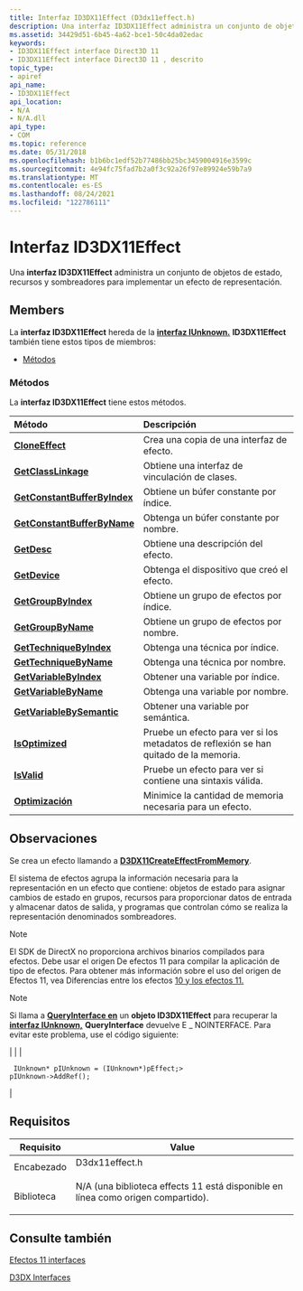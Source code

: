 ```yaml
---
title: Interfaz ID3DX11Effect (D3dx11effect.h)
description: Una interfaz ID3DX11Effect administra un conjunto de objetos de estado, recursos y sombreadores para implementar un efecto de representación.
ms.assetid: 34429d51-6b45-4a62-bce1-50c4da02edac
keywords:
- ID3DX11Effect interface Direct3D 11
- ID3DX11Effect interface Direct3D 11 , descrito
topic_type:
- apiref
api_name:
- ID3DX11Effect
api_location:
- N/A
- N/A.dll
api_type:
- COM
ms.topic: reference
ms.date: 05/31/2018
ms.openlocfilehash: b1b6bc1edf52b77486bb25bc3459004916e3599c
ms.sourcegitcommit: 4e94fc75fad7b2a0f3c92a26f97e89924e59b7a9
ms.translationtype: MT
ms.contentlocale: es-ES
ms.lasthandoff: 08/24/2021
ms.locfileid: "122786111"
---
```

# <a name="id3dx11effect-interface"></a>Interfaz ID3DX11Effect

Una **interfaz ID3DX11Effect** administra un conjunto de objetos de estado, recursos y sombreadores para implementar un efecto de representación.

## <a name="members"></a>Members

La **interfaz ID3DX11Effect** hereda de la [**interfaz IUnknown.**](/windows/desktop/api/unknwn/nn-unknwn-iunknown) **ID3DX11Effect** también tiene estos tipos de miembros:

-   [Métodos](#methods)

### <a name="methods"></a>Métodos

La **interfaz ID3DX11Effect** tiene estos métodos.



| Método                                                                     | Descripción                                                                               |
|:---------------------------------------------------------------------------|:------------------------------------------------------------------------------------------|
| [**CloneEffect**](id3dx11effect-cloneeffect.md)                           | Crea una copia de una interfaz de efecto.<br/>                                         |
| [**GetClassLinkage**](id3dx11effect-getclasslinkage.md)                   | Obtiene una interfaz de vinculación de clases.<br/>                                                |
| [**GetConstantBufferByIndex**](id3dx11effect-getconstantbufferbyindex.md) | Obtiene un búfer constante por índice.<br/>                                                |
| [**GetConstantBufferByName**](id3dx11effect-getconstantbufferbyname.md)   | Obtenga un búfer constante por nombre.<br/>                                                 |
| [**GetDesc**](id3dx11effect-getdesc.md)                                   | Obtiene una descripción del efecto.<br/>                                                     |
| [**GetDevice**](id3dx11effect-getdevice.md)                               | Obtenga el dispositivo que creó el efecto.<br/>                                        |
| [**GetGroupByIndex**](id3dx11effect-getgroupbyindex.md)                   | Obtiene un grupo de efectos por índice.<br/>                                                 |
| [**GetGroupByName**](id3dx11effect-getgroupbyname.md)                     | Obtiene un grupo de efectos por nombre.<br/>                                                  |
| [**GetTechniqueByIndex**](id3dx11effect-gettechniquebyindex.md)           | Obtenga una técnica por índice.<br/>                                                      |
| [**GetTechniqueByName**](id3dx11effect-gettechniquebyname.md)             | Obtenga una técnica por nombre.<br/>                                                       |
| [**GetVariableByIndex**](id3dx11effect-getvariablebyindex.md)             | Obtener una variable por índice.<br/>                                                       |
| [**GetVariableByName**](id3dx11effect-getvariablebyname.md)               | Obtenga una variable por nombre.<br/>                                                        |
| [**GetVariableBySemantic**](id3dx11effect-getvariablebysemantic.md)       | Obtener una variable por semántica.<br/>                                                    |
| [**IsOptimized**](id3dx11effect-isoptimized.md)                           | Pruebe un efecto para ver si los metadatos de reflexión se han quitado de la memoria.<br/> |
| [**IsValid**](id3dx11effect-isvalid.md)                                   | Pruebe un efecto para ver si contiene una sintaxis válida.<br/>                             |
| [**Optimización**](id3dx11effect-optimize.md)                                 | Minimice la cantidad de memoria necesaria para un efecto.<br/>                          |



 

## <a name="remarks"></a>Observaciones

Se crea un efecto llamando a [**D3DX11CreateEffectFromMemory**](d3dx11createeffectfrommemory.md).

El sistema de efectos agrupa la información necesaria para la representación en un efecto que contiene: objetos de estado para asignar cambios de estado en grupos, recursos para proporcionar datos de entrada y almacenar datos de salida, y programas que controlan cómo se realiza la representación denominados sombreadores.

> [!Note]  
> El SDK de DirectX no proporciona archivos binarios compilados para efectos. Debe usar el origen De efectos 11 para compilar la aplicación de tipo de efectos. Para obtener más información sobre el uso del origen de Efectos 11, vea Diferencias entre los efectos [10 y los efectos 11.](d3d11-graphics-programming-guide-effects-differences.md)

 

> [!Note]
>
> Si llama a [**QueryInterface en**](/windows/desktop/api/unknwn/nf-unknwn-iunknown-queryinterface(q)) un **objeto ID3DX11Effect** para recuperar la [**interfaz IUnknown,**](/windows/desktop/api/unknwn/nn-unknwn-iunknown) **QueryInterface** devuelve E \_ NOINTERFACE. Para evitar este problema, use el código siguiente:
>
> 
>
> 
| | | <pre><code>    IUnknown* pIUnknown = (IUnknown*)pEffect;&gt;     pIUnknown-&gt;AddRef();</code></pre> | 

>
> 
>
>  

## <a name="requirements"></a>Requisitos

| Requisito | Value |
|-------------|-------------------------------------------------------------------------------------------|
| Encabezado<br/>  | <dl> <dt>D3dx11effect.h</dt> </dl>                                                    |
| Biblioteca<br/> | <dl> <dt>N/A (una biblioteca effects 11 está disponible en línea como origen compartido).</dt> </dl> |

## <a name="see-also"></a>Consulte también

[Efectos 11 interfaces](d3d11-graphics-reference-effects11-interfaces.md)

[D3DX Interfaces](d3d11-graphics-reference-d3dx11-interfaces.md)
